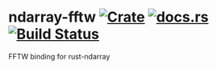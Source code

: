 ndarray-fftw [![Crate](http://meritbadge.herokuapp.com/ndarray-fftw)](https://crates.io/crates/ndarray-fftw) [![docs.rs](https://docs.rs/ndarray-fftw/badge.svg)](https://docs.rs/ndarray-fftw) [![Build Status](https://travis-ci.org/termoshtt/ndarray-fftw.svg?branch=master)](https://travis-ci.org/termoshtt/ndarray-fftw)
=============
FFTW binding for rust-ndarray

